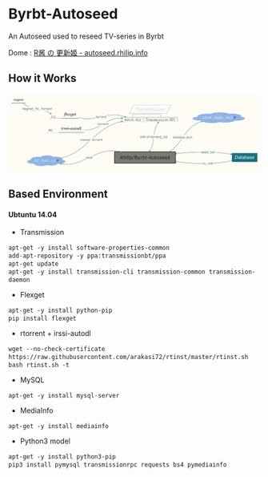 # Byrbt-Autoseed
An Autoseed used to reseed TV-series in Byrbt

Dome : [R酱 の 更新姬 - autoseed.rhilip.info](//autoseed.rhilip.info/)

## How it Works
![How it Works](image/How%20it%20work.png)

## Based Environment
#### Ubtuntu 14.04
* Transmission
```
apt-get -y install software-properties-common
add-apt-repository -y ppa:transmissionbt/ppa
apt-get update
apt-get -y install transmission-cli transmission-common transmission-daemon
```
* Flexget
```
apt-get -y install python-pip
pip install flexget
```
* rtorrent + irssi-autodl
```
wget --no-check-certificate https://raw.githubusercontent.com/arakasi72/rtinst/master/rtinst.sh
bash rtinst.sh -t
```
* MySQL
```
apt-get -y install mysql-server
```
* MediaInfo
```
apt-get -y install mediainfo
```
* Python3 model
```
apt-get -y install python3-pip
pip3 install pymysql transmissionrpc requests bs4 pymediainfo
```